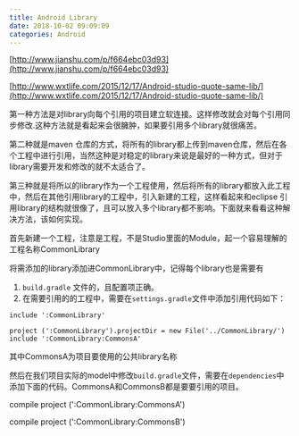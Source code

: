 ```yaml
---
title: Android Library
date: 2018-10-02 09:09:09
categories: Android
---
```

[http://www.jianshu.com/p/f664ebc03d93](http://www.jianshu.com/p/f664ebc03d93)

[http://www.wxtlife.com/2015/12/17/Android-studio-quote-same-lib/](http://www.wxtlife.com/2015/12/17/Android-studio-quote-same-lib/)

第一种方法是对library向每个引用的项目建立软连接。这样修改就会对每个引用同步修改.这种方法就是看起来会很臃肿，如果要引用多个library就很痛苦。

第二种就是maven 仓库的方式，将所有的library都上传到maven仓库，然后在各个工程中进行引用，当然这种是对稳定的library来说是最好的一种方式，但对于library需要开发和修改的就不太适合了。



第三种就是将所以的library作为一个工程使用，然后将所有的library都放入此工程中，然后在其他引用library的工程中，引入新建的工程，这样看起来和eclipse 引用library的结构就很像了，且可以放入多个library都不影响。下面就来看看这种解决方法，该如何实现。

首先新建一个工程，注意是工程，不是Studio里面的Module，起一个容易理解的工程名称CommonLibrary

将需添加的library添加进CommonLibrary中，记得每个library也是需要有

1. `build.gradle`
   文件的，且配置项正确。
2. 在需要引用的的工程中，需要在`settings.gradle`文件中添加引用代码如下：

```
include ':CommonLibrary'
```

```
project (':CommonLibrary').projectDir = new File('../CommonLibrary/')
include ':CommonLibrary:CommonsA'
```

其中CommonsA为项目要使用的公共library名称

然后在我们项目实际的model中修改`build.gradle`文件，需要在`dependencies`中添加下面的代码。CommonsA和CommonsB都是要要引用的项目。

compile project (':CommonLibrary:CommonsA')

compile project (':CommonLibrary:CommonsB')

